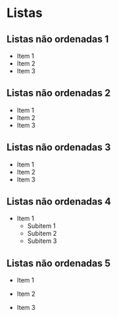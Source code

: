 # Listas

## Listas não ordenadas 1

* Item 1
* Item 2
* Item 3

## Listas não ordenadas 2

- Item 1
- Item 2
- Item 3

## Listas não ordenadas 3

+ Item 1
+ Item 2
+ Item 3

## Listas não ordenadas 4

* Item 1
  * Subitem 1
  - Subitem 2
  + Subitem 3

## Listas não ordenadas 5

* Item 1
  
* Item 2
  
* Item 3